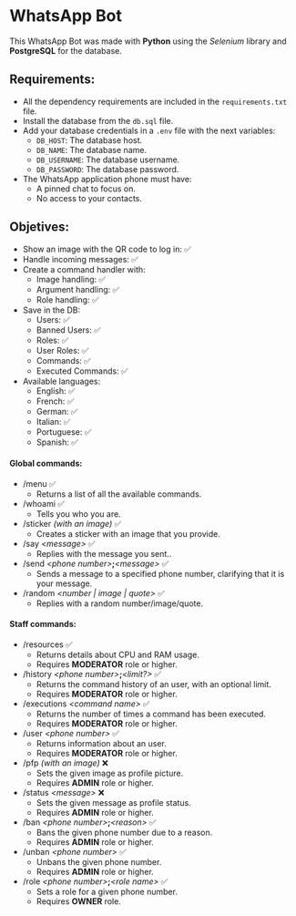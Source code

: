 # WhatsApp Bot

This WhatsApp Bot was made with **Python** using the _Selenium_ library and **PostgreSQL** for the database.

## Requirements:

-   All the dependency requirements are included in the `requirements.txt` file.
-   Install the database from the `db.sql` file.
-   Add your database credentials in a `.env` file with the next variables:
    -   `DB_HOST`: The database host.
    -   `DB_NAME`: The database name.
    -   `DB_USERNAME`: The database username.
    -   `DB_PASSWORD`: The database password.
-   The WhatsApp application phone must have:
    -   A pinned chat to focus on.
    -   No access to your contacts.

## Objetives:

-   Show an image with the QR code to log in: ✅
-   Handle incoming messages: ✅
-   Create a command handler with:
    -   Image handling: ✅
    -   Argument handling: ✅
    -   Role handling: ✅
-   Save in the DB:
    -   Users: ✅
    -   Banned Users: ✅
    -   Roles: ✅
    -   User Roles: ✅
    -   Commands: ✅
    -   Executed Commands: ✅
-   Available languages:
    -   English: ✅
    -   French: ✅
    -   German: ✅
    -   Italian: ✅
    -   Portuguese: ✅
    -   Spanish: ✅

#### Global commands:

-   /menu ✅
    -   Returns a list of all the available commands.
-   /whoami ✅
    -   Tells you who you are.
-   /sticker _(with an image)_ ✅
    -   Creates a sticker with an image that you provide.
-   /say _\<message>_ ✅
    -   Replies with the message you sent..
-   /send _\<phone number>_**;**_\<message>_ ✅
    -   Sends a message to a specified phone number, clarifying that it is your message.
-   /random _\<number | image | quote>_ ✅
    -   Replies with a random number/image/quote.

#### Staff commands:

-   /resources ✅
    -   Returns details about CPU and RAM usage.
    -   Requires **MODERATOR** role or higher.
-   /history _\<phone number>_**;**_\<limit?>_ ✅
    -   Returns the command history of an user, with an optional limit.
    -   Requires **MODERATOR** role or higher.
-   /executions _\<command name>_ ✅
    -   Returns the number of times a command has been executed.
    -   Requires **MODERATOR** role or higher.
-   /user _\<phone number>_ ✅
    -   Returns information about an user.
    -   Requires **MODERATOR** role or higher.
-   /pfp _(with an image)_ ❌
    -   Sets the given image as profile picture.
    -   Requires **ADMIN** role or higher.
-   /status _\<message>_ ❌
    -   Sets the given message as profile status.
    -   Requires **ADMIN** role or higher.
-   /ban _\<phone number>_**;**_\<reason>_ ✅
    -   Bans the given phone number due to a reason.
    -   Requires **ADMIN** role or higher.
-   /unban _\<phone number>_ ✅
    -   Unbans the given phone number.
    -   Requires **ADMIN** role or higher.
-   /role _\<phone number>_**;**_\<role name>_ ✅
    -   Sets a role for a given phone number.
    -   Requires **OWNER** role.

